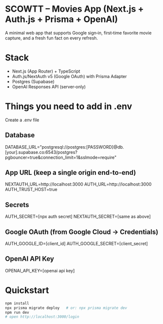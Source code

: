 # SCOWTT – Movies App (Next.js + Auth.js + Prisma + OpenAI)

A minimal web app that supports Google sign‑in, first‑time favorite movie capture, and a fresh fun fact on every refresh.

# Stack

- Next.js (App Router) + TypeScript
- Auth.js/NextAuth v5 (Google OAuth) with Prisma Adapter
- Postgres (Supabase)
- OpenAI Responses API (server‑only)

# Things you need to add in .env
Create a .env file
## Database 
DATABASE_URL="postgresql://postgres:[PASSWORD]@db.[your].supabase.co:6543/postgres?pgbouncer=true&connection_limit=1&sslmode=require"

## App URL (keep a single origin end‑to‑end)
NEXTAUTH_URL=http://localhost:3000
AUTH_URL=http://localhost:3000
AUTH_TRUST_HOST=true

## Secrets
AUTH_SECRET=[npx auth secret]
NEXTAUTH_SECRET=[same as above]

## Google OAuth (from Google Cloud → Credentials)
AUTH_GOOGLE_ID=[client_id]
AUTH_GOOGLE_SECRET=[client_secret]

## OpenAI API Key
OPENAI_API_KEY=[openai api key]

# Quickstart

```bash
npm install
npx prisma migrate deploy   # or: npx prisma migrate dev
npm run dev
# open http://localhost:3000/login
```

